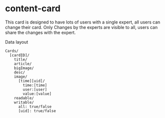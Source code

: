# content-card
This card is designed to have lots of users with a single expert, all users can change their card. Only Changes by the experts are visible to all, users can share the changes with the expert.

Data layout

```
Cards/
  [cardID]/
    title/
    article/
    bigImage/
    desc/
    image/
      [time][uid]/
        time:[time]
        user:[user]
        value:[value]
    readable/
    writable/
      all: true/false
      [uid]: true/false
